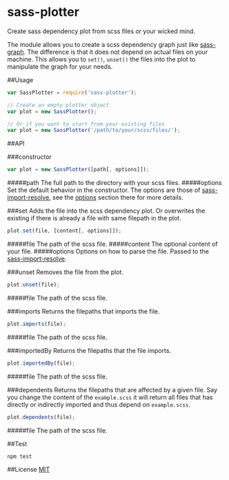 sass-plotter
============

Create sass dependency plot from scss files or your wicked mind.

The module allows you to create a scss dependency graph just like [sass-graph][sass-graph].
The difference is that it does not depend on actual files on your machine.
This allows you to `set()`, `unset()` the files into the plot to manipulate the
graph for your needs.

##Usage
```js
var SassPlotter = require('sass-plotter');

// Create an empty plotter object
var plot = new SassPlotter();

// Or if you want to start from your existing files
var plot = new SassPlotter('/path/to/your/scss/files/');
```


##API

###constructor
```js
var plot = new SassPlotter([path[, options]]);
```
#####path
The full path to the directory with your scss files.
#####options
Set the default behavior in the constructor. The options are those of [sass-import-resolve][sass-import-resolve], 
see the [options][sass-import-resolve-options] section there for more details.

###set
Adds the file into the scss dependency plot. Or overwrites the existing if
there is already a file with same filepath in the plot.
```js
plot.set(file, [content[, options]]);
```
#####file
The path of the scss file.
#####content
The optional content of your file.
#####options
Options on how to parse the file. Passed to the [sass-import-resolve][sass-import-resolve].

###unset
Removes the file from the plot.
```js
plot.unset(file);
```
#####file
The path of the scss file.

###imports
Returns the filepaths that imports the file.
```js
plot.imports(file);
```
#####file
The path of the scss file.

###importedBy
Returns the filepaths that the file imports.
```js
plot.importedBy(file);
```
#####file
The path of the scss file.

###dependents
Returns the filepaths that are affected by a given file. Say you change the content
of the `example.scss` it will return all files that has directly or indirectly
imported and thus depend on `example.scss`.
```js
plot.dependents(file);
```
#####file
The path of the scss file.



##Test
```
npm test
```

##License
[MIT][license]

[sass-graph]: http://npmjs.org/package/sass-graph
[sass-import-resolve]: http://npmjs.org/package/sass-import-resolve
[sass-import-resolve-options]: http://npmjs.org/package/sass-import-resolve#options
[vinyl]: http://npmjs.org/package/vinyl
[license]: https://raw.githubusercontent.com/dadish/sass-plotter/master/LICENSE